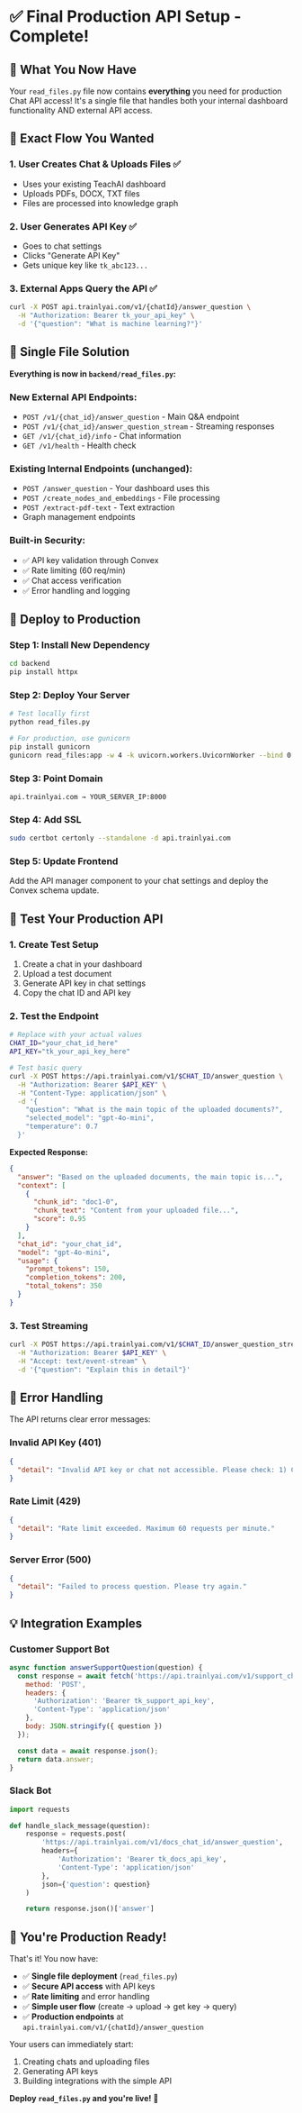 # ✅ Final Production API Setup - Complete!

## 🎯 What You Now Have

Your `read_files.py` file now contains **everything** you need for production Chat API access! It's a single file that handles both your internal dashboard functionality AND external API access.

## 🚀 Exact Flow You Wanted

### 1. User Creates Chat & Uploads Files ✅
- Uses your existing TeachAI dashboard
- Uploads PDFs, DOCX, TXT files
- Files are processed into knowledge graph

### 2. User Generates API Key ✅
- Goes to chat settings
- Clicks "Generate API Key"
- Gets unique key like `tk_abc123...`

### 3. External Apps Query the API ✅
```bash
curl -X POST api.trainlyai.com/v1/{chatId}/answer_question \
  -H "Authorization: Bearer tk_your_api_key" \
  -d '{"question": "What is machine learning?"}'
```

## 📁 Single File Solution

**Everything is now in `backend/read_files.py`:**

### New External API Endpoints:
- `POST /v1/{chat_id}/answer_question` - Main Q&A endpoint
- `POST /v1/{chat_id}/answer_question_stream` - Streaming responses
- `GET /v1/{chat_id}/info` - Chat information
- `GET /v1/health` - Health check

### Existing Internal Endpoints (unchanged):
- `POST /answer_question` - Your dashboard uses this
- `POST /create_nodes_and_embeddings` - File processing
- `POST /extract-pdf-text` - Text extraction
- Graph management endpoints

### Built-in Security:
- ✅ API key validation through Convex
- ✅ Rate limiting (60 req/min)
- ✅ Chat access verification
- ✅ Error handling and logging

## 🚀 Deploy to Production

### Step 1: Install New Dependency
```bash
cd backend
pip install httpx
```

### Step 2: Deploy Your Server
```bash
# Test locally first
python read_files.py

# For production, use gunicorn
pip install gunicorn
gunicorn read_files:app -w 4 -k uvicorn.workers.UvicornWorker --bind 0.0.0.0:8000
```

### Step 3: Point Domain
```
api.trainlyai.com → YOUR_SERVER_IP:8000
```

### Step 4: Add SSL
```bash
sudo certbot certonly --standalone -d api.trainlyai.com
```

### Step 5: Update Frontend
Add the API manager component to your chat settings and deploy the Convex schema update.

## 🧪 Test Your Production API

### 1. Create Test Setup
1. Create a chat in your dashboard
2. Upload a test document
3. Generate API key in chat settings
4. Copy the chat ID and API key

### 2. Test the Endpoint
```bash
# Replace with your actual values
CHAT_ID="your_chat_id_here"
API_KEY="tk_your_api_key_here"

# Test basic query
curl -X POST https://api.trainlyai.com/v1/$CHAT_ID/answer_question \
  -H "Authorization: Bearer $API_KEY" \
  -H "Content-Type: application/json" \
  -d '{
    "question": "What is the main topic of the uploaded documents?",
    "selected_model": "gpt-4o-mini",
    "temperature": 0.7
  }'
```

**Expected Response:**
```json
{
  "answer": "Based on the uploaded documents, the main topic is...",
  "context": [
    {
      "chunk_id": "doc1-0",
      "chunk_text": "Content from your uploaded file...",
      "score": 0.95
    }
  ],
  "chat_id": "your_chat_id",
  "model": "gpt-4o-mini",
  "usage": {
    "prompt_tokens": 150,
    "completion_tokens": 200,
    "total_tokens": 350
  }
}
```

### 3. Test Streaming
```bash
curl -X POST https://api.trainlyai.com/v1/$CHAT_ID/answer_question_stream \
  -H "Authorization: Bearer $API_KEY" \
  -H "Accept: text/event-stream" \
  -d '{"question": "Explain this in detail"}'
```

## 🔧 Error Handling

The API returns clear error messages:

### Invalid API Key (401)
```json
{
  "detail": "Invalid API key or chat not accessible. Please check: 1) Chat exists, 2) API access is enabled in chat settings, 3) API key is correct."
}
```

### Rate Limit (429)
```json
{
  "detail": "Rate limit exceeded. Maximum 60 requests per minute."
}
```

### Server Error (500)
```json
{
  "detail": "Failed to process question. Please try again."
}
```

## 💡 Integration Examples

### Customer Support Bot
```javascript
async function answerSupportQuestion(question) {
  const response = await fetch('https://api.trainlyai.com/v1/support_chat_id/answer_question', {
    method: 'POST',
    headers: {
      'Authorization': 'Bearer tk_support_api_key',
      'Content-Type': 'application/json'
    },
    body: JSON.stringify({ question })
  });

  const data = await response.json();
  return data.answer;
}
```

### Slack Bot
```python
import requests

def handle_slack_message(question):
    response = requests.post(
        'https://api.trainlyai.com/v1/docs_chat_id/answer_question',
        headers={
            'Authorization': 'Bearer tk_docs_api_key',
            'Content-Type': 'application/json'
        },
        json={'question': question}
    )

    return response.json()['answer']
```

## 🎉 You're Production Ready!

That's it! You now have:

- ✅ **Single file deployment** (`read_files.py`)
- ✅ **Secure API access** with API keys
- ✅ **Rate limiting** and error handling
- ✅ **Simple user flow** (create → upload → get key → query)
- ✅ **Production endpoints** at `api.trainlyai.com/v1/{chatId}/answer_question`

Your users can immediately start:
1. Creating chats and uploading files
2. Generating API keys
3. Building integrations with the simple API

**Deploy `read_files.py` and you're live! 🚀**

